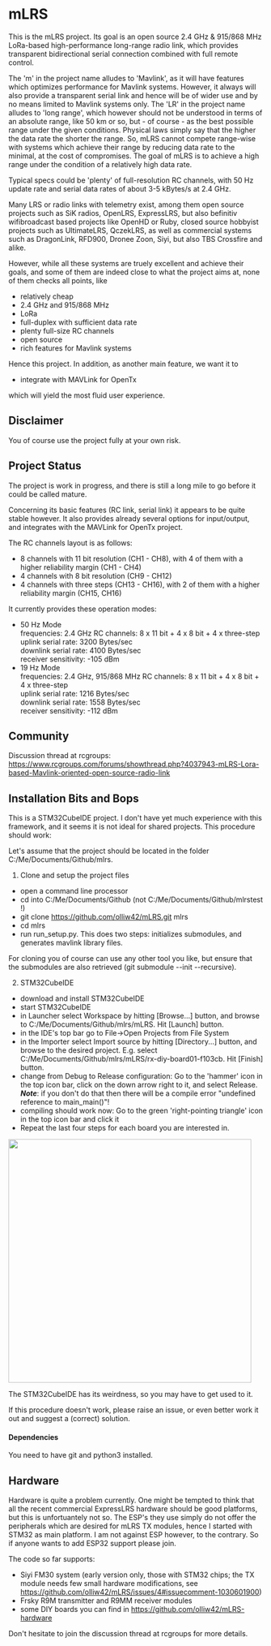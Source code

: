 # mLRS #

This is the mLRS project. Its goal is an open source 2.4 GHz & 915/868 MHz LoRa-based high-performance long-range radio link, which provides transparent bidirectional serial connection combined with full remote control.

The 'm' in the project name alludes to 'Mavlink', as it will have features which optimizes performance for Mavlink systems. However, it always will also provide a transparent serial link and hence will be of wider use and by no means limited to Mavlink systems only. The 'LR' in the project name alludes to 'long range', which however should not be understood in terms of an absolute range, like 50 km or so, but - of course - as the best possible range under the given conditions. Physical laws simply say that the higher the data rate the shorter the range. So, mLRS cannot compete range-wise with systems which achieve their range by reducing data rate to the minimal, at the cost of compromises. The goal of mLRS is to achieve a high range under the condition of a relatively high data rate. 

Typical specs could be 'plenty' of full-resolution RC channels, with 50 Hz update rate and serial data rates of about 3-5 kBytes/s at 2.4 GHz.

Many LRS or radio links with telemetry exist, among them open source projects such as SiK radios, OpenLRS, ExpressLRS, but also befinitiv wifibroadcast based projects like OpenHD or Ruby, closed source hobbyist projects such as UltimateLRS, QczekLRS, as well as commercial systems such as DragonLink, RFD900, Dronee Zoon, Siyi, but also TBS Crossfire and alike.

However, while all these systems are truely excellent and achieve their goals, and some of them are indeed close to what the project aims at, none of them checks all points, like 
- relatively cheap
- 2.4 GHz and 915/868 MHz
- LoRa
- full-duplex with sufficient data rate
- plenty full-size RC channels
- open source
- rich features for Mavlink systems

Hence this project. In addition, as another main feature, we want it to 

- integrate with MAVLink for OpenTx

which will yield the most fluid user experience.

## Disclaimer ##

You of course use the project fully at your own risk.

## Project Status ##

The project is work in progress, and there is still a long mile to go before it could be called mature.

Concerning its basic features (RC link, serial link) it appears to be quite stable however. It also provides already several options for input/output, and integrates with the MAVLink for OpenTx project.

The RC channels layout is as follows:
- 8 channels with 11 bit resolution (CH1 - CH8), with 4 of them with a higher reliability margin (CH1 - CH4)
- 4 channels with 8 bit resolution (CH9 - CH12)
- 4 channels with three steps (CH13 - CH16), with 2 of them with a higher reliability margin (CH15, CH16)

It currently provides these operation modes:
- 50 Hz Mode<br>
  frequencies: 2.4 GHz
  RC channels: 8 x 11 bit + 4 x 8 bit + 4 x three-step<br>
  uplink serial rate: 3200 Bytes/sec<br>
  downlink serial rate: 4100 Bytes/sec<br>
  receiver sensitivity: -105 dBm
- 19 Hz Mode<br>
  frequencies: 2.4 GHz, 915/868 MHz
  RC channels: 8 x 11 bit + 4 x 8 bit + 4 x three-step<br>
  uplink serial rate: 1216 Bytes/sec<br>
  downlink serial rate: 1558 Bytes/sec<br>
  receiver sensitivity: -112 dBm

## Community ##

Discussion thread at rcgroups: https://www.rcgroups.com/forums/showthread.php?4037943-mLRS-Lora-based-Mavlink-oriented-open-source-radio-link

## Installation Bits and Bops ##

This is a STM32CubeIDE project. I don't have yet much experience with this framework, and it seems it is not ideal for shared projects. This procedure should work:

Let's assume that the project should be located in the folder C:/Me/Documents/Github/mlrs.
 
1. Clone and setup the project files
- open a command line processor
- cd into C:/Me/Documents/Github (not C:/Me/Documents/Github/mlrstest !)
- git clone https://github.com/olliw42/mLRS.git mlrs
- cd mlrs
- run run_setup.py. This does two steps: initializes submodules, and generates mavlink library files.

For cloning you of course can use any other tool you like, but ensure that the submodules are also retrieved (git submodule --init --recursive).

2. STM32CubeIDE
- download and install STM32CubeIDE
- start STM32CubeIDE
- in Launcher select Workspace by hitting [Browse...] button, and browse to C:/Me/Documents/Github/mlrs/mLRS. Hit [Launch] button.
- in the IDE's top bar go to File->Open Projects from File System
- in the Importer select Import source by hitting [Directory...] button, and browse to the desired project. E.g. select C:/Me/Documents/Github/mlrs/mLRS/rx-diy-board01-f103cb. Hit [Finish] button.
- change from Debug to Release configuration: Go to the 'hammer' icon in the top icon bar, click on the down arrow right to it, and select Release. ***Note***: if you don't do that then there will be a compile error "undefined reference to main_main()"!
- compiling should work now: Go to the green 'right-pointing triangle' icon in the top icon bar and click it
- Repeat the last four steps for each board you are interested in. 

<img src="https://user-images.githubusercontent.com/6089567/154903396-25f62bf6-573a-4b80-9720-a0ad4a21f291.jpg" width="480">

The STM32CubeIDE has its weirdness, so you may have to get used to it. 

If this procedure doesn't work, please raise an issue, or even better work it out and suggest a (correct) solution.

#### Dependencies ####

You need to have git and python3 installed.

## Hardware ##

Hardware is quite a problem currently. One might be tempted to think that all the recent commercial ExpressLRS hardware should be good platforms, but this is unfortuantely not so. The ESP's they use simply do not offer the peripherals which are desired for mLRS TX modules, hence I started with STM32 as main platform. I am not against ESP however, to the contrary. So if anyone wants to add ESP32 support please join.

The code so far supports:
- Siyi FM30 system (early version only, those with STM32 chips; the TX module needs few small hardware modifications, see https://github.com/olliw42/mLRS/issues/4#issuecomment-1030601900)
- Frsky R9M transmitter and R9MM receiver modules
- some DIY boards you can find in https://github.com/olliw42/mLRS-hardware

Don't hesitate to join the discussion thread at rcgroups for more details.
